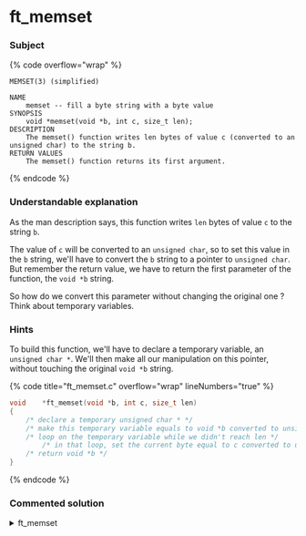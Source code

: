 # ft\_memset

### Subject

{% code overflow="wrap" %}
```
MEMSET(3) (simplified)

NAME
    memset -- fill a byte string with a byte value
SYNOPSIS
    void *memset(void *b, int c, size_t len);
DESCRIPTION
    The memset() function writes len bytes of value c (converted to an unsigned char) to the string b.
RETURN VALUES
    The memset() function returns its first argument.
```
{% endcode %}

### Understandable explanation

As the man description says, this function writes `len` bytes of value `c` to the string `b`.

The value of `c` will be converted to an `unsigned char`, so to set this value in the `b` string, we'll have to convert the `b` string to a pointer to `unsigned char`. But remember the return value, we have to return the first parameter of the function, the `void *b` string.&#x20;

So how do we convert this parameter without changing the original one ? Think about temporary variables.

### Hints

To build this function, we'll have to declare a temporary variable, an `unsigned char *`. We'll then make all our manipulation on this pointer, without touching the original `void *b` string.

{% code title="ft_memset.c" overflow="wrap" lineNumbers="true" %}
```c
void    *ft_memset(void *b, int c, size_t len)
{
    /* declare a temporary unsigned char * */
    /* make this temporary variable equals to void *b converted to unsigned char */
    /* loop on the temporary variable while we didn't reach len */
        /* in that loop, set the current byte equal to c converted to unsigned char */
    /* return void *b */
}
```
{% endcode %}

### Commented solution

<details>

<summary>ft_memset</summary>

{% code title="ft_memset.c" overflow="wrap" lineNumbers="true" %}
```c
#include "libft.h"

void    *ft_memset(void *b, int c, size_t len)
{
    /* declaring our temporary pointer */
    unsigned char    *tmp_ptr;
    
    /* making our temporary pointer equal to b converted to unsigned char * */
    tmp_ptr = (unsigned char *) b;
    /* looping on our temporary pointer while we didn't reach len */
    while (len > 0)
    {
    /* assigning the unsigned char value of c to the current byte in our temporary pointer */
        *(tmp_ptr++) = (unsigned char) c;
        /* reducing the len by one so we only set len bytes */
        len--;
    }
    /* return the function's first parameter, void *b */
    return (b);
}
```
{% endcode %}

</details>
